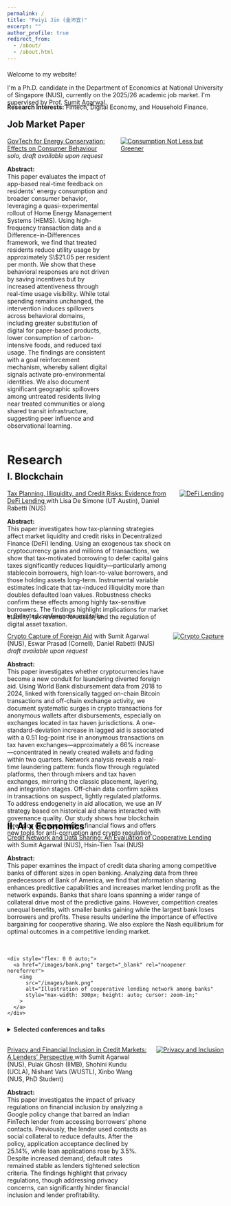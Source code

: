 ```yaml
---
permalink: /
title: "Peiyi Jin (金沛宜)"
excerpt: ""
author_profile: true
redirect_from: 
  - /about/
  - /about.html
---
```

<style>
  .page, .main, .page__content, .archive {
    max-width: 1500px;
    margin: 0 auto;
    padding: 0 30px;
  }
</style>


<div style="margin-top: 20px;"></div>

Welcome to my website!

I'm a Ph.D. candidate in the Department of Economics at National University of Singapore (NUS), currently on the 2025/26 academic job market. I'm supervised by Prof. [Sumit Agarwal](https://www.ushakrisna.com/). 

<!-- Before this, I received my bachelor's degree from Southwestern University of Finance and Economics (SWUFE), China, 2020. I was an exchange student and RA at University of California, Berkeley from 2018 to 2019. -->

<div style="margin-top:-20px;"></div>

**Research Interests:** Fintech, Digital Economy, and Household Finance.

<div style="margin-top:-10px;"></div>

Job Market Paper
------
<!-- =============== Consumption Not Less but Greener =============== -->
<div style="margin-bottom: 30px;">

  <!-- Title line & image side by side -->
  <div style="display: flex; align-items: flex-start; gap: 20px; flex-wrap: wrap;">
    <div style="flex: 1;">
      <p style="margin: 0;">
        <a href="#">GovTech for Energy Conservation: Effects on Consumer Behaviour</a>
        <em>solo, draft available upon request</em>
      </p>
    <p><strong>Abstract:</strong><br>
    This paper evaluates the impact of app-based real-time feedback on residents' energy consumption and broader consumer behavior, leveraging a quasi-experimental rollout of Home Energy Management Systems (HEMS). Using high-frequency transaction data and a Difference-in-Differences framework, we find that treated residents reduce utility usage by approximately S\$21.05 per resident per month. We show that these behavioral responses are not driven by saving incentives but by increased attentiveness through real-time usage visibility. While total spending remains unchanged, the intervention induces spillovers across behavioral domains, including greater substitution of digital for paper-based products, lower consumption of carbon-intensive foods, and reduced taxi usage. The findings are consistent with a goal reinforcement mechanism, whereby salient digital signals activate pro-environmental identities. We also document significant geographic spillovers among untreated residents living near treated communities or along shared transit infrastructure, suggesting peer influence and observational learning. 
    </p>
    </div>
    <div style="flex: 0 0 auto;">
      <a href="/images/app.png" target="_blank">
        <img src="/images/app.png" alt="Consumption Not Less but Greener"
             style="max-width: 240px; height: auto; cursor: zoom-in;">
      </a>
    </div>
  </div>

  <!-- <div style="margin-top:-15px;"></div> -->

  <!-- Details below -->
  <!-- <details style="margin-top: -10px;">
    <summary style="cursor: pointer;">Details</summary> -->

  <!-- </details> -->

</div>


<div style="margin-top:40px;"></div>


Research
======
<div style="margin-top:-20px;"></div>

<span style="color:#000000;">I. Blockchain</span>
------

<!-- =============== 1) DeFi Lending =============== -->
<div style="margin-bottom: 30px;">

  <!-- Title line & image side by side -->
  <div style="display: flex; align-items: flex-start; gap: 20px; flex-wrap: wrap;">
    <div style="flex: 1;">
      <p style="margin: 0;">
        <a href="https://papers.ssrn.com/sol3/papers.cfm?abstract_id=4764605">
          Tax Planning, Illiquidity, and Credit Risks: Evidence from DeFi Lending
        </a> with Lisa De Simone (UT Austin), Daniel Rabetti (NUS)
      </p>
    <p><strong>Abstract:</strong><br>
      This paper investigates how tax-planning strategies affect market liquidity and credit risks in Decentralized Finance (DeFi) lending. Using an exogenous tax shock on cryptocurrency gains and millions of transactions, we show that tax-motivated borrowing to defer capital gains taxes significantly reduces liquidity—particularly among stablecoin borrowers, high loan-to-value borrowers, and those holding assets long-term. Instrumental variable estimates indicate that tax-induced illiquidity more than doubles defaulted loan values. Robustness checks confirm these effects among highly tax-sensitive borrowers. The findings highlight implications for market stability, tax revenue forecasts, and the regulation of digital asset taxation.
    </p>
    </div>
    <div style="flex: 0 0 auto;">
      <a href="/images/blockchain1.png" target="_blank">
        <img src="/images/blockchain1.png" alt="DeFi Lending"
             style="max-width: 300px; height: auto; cursor: zoom-in;">
      </a>
    </div>
  </div>
  <div style="margin-top:-50px;"></div>
  <!-- Details below -->
  <details style="margin-top: -10px;">
    <summary style="cursor: pointer;">Selected conferences and talks</summary>
    <!-- <p><strong>Selected conferences and talks:</strong><br> -->
    International Monetary Fund (IMF) Workshop in Digital Money and Taxation
    (2025); Hawai’i Accounting Research Conference (HARC, 2025); Tokenomics Conference (2024); Workshop on
    the Economics of Technology and Decentralization at Waseda University; National University of Singapore; Cor-
    nell–Tsinghua Summer Finance Institute; IESE Barcelona Tax Conference; IC3 Blockchain Camp at Cornell Tech;
    Finance and Accounting Annual Research Symposium; Research Symposium on Finance and Economics; Bank
    of Finland; European Systemic Risk Board; Conference in AI and Systemic Risk Analytics; Swiss National Bank
    Conference on Cryptoassets and Financial Innovation; Euroasia Conference; Hong Kong University Summer Con-
    ference; Bank of Japan; FeAT International Conference on Artificial Intelligence; Tsinghua University (SEM and
    PBC, 2024); Singapore FinTech Festival; 14th Financial Markets and Corporate Governance Conference; AI Global
    Finance Research Conference (Ho Chi Minh City, 2023).
    </p>
  </details>

</div>

<!-- =============== 2) Crypto Capture =============== -->
<div style="margin-bottom: 30px;">

  <!-- Title line & image side by side -->
  <div style="display: flex; align-items: flex-start; gap: 20px; flex-wrap: wrap;">
    <div style="flex: 1;">
      <p style="margin: 0;">
        <a href="#">Crypto Capture of Foreign Aid</a> with Sumit Agarwal (NUS), Eswar Prasad (Cornell), Daniel Rabetti (NUS)
        <em> draft available upon request</em>
      </p>
    <p><strong>Abstract:</strong><br>
      This paper investigates whether cryptocurrencies have become a new conduit for laundering diverted foreign aid. Using World Bank disbursement data from 2018 to 2024, linked with forensically tagged on-chain Bitcoin transactions and off-chain exchange activity, we document systematic surges in crypto transactions for anonymous wallets after disbursements, especially on exchanges located in tax haven jurisdictions. A one-standard-deviation increase in lagged aid is associated with a 0.51 log-point rise in anonymous transactions on tax haven exchanges—approximately a 66% increase—concentrated in newly created wallets and fading within two quarters. Network analysis reveals a real-time laundering pattern: funds flow through regulated platforms, then through mixers and tax haven exchanges, mirroring the classic placement, layering, and integration stages. Off-chain data confirm spikes in transactions on suspect, lightly regulated platforms. To address endogeneity in aid allocation, we use an IV strategy based on historical aid shares interacted with governance quality. Our study shows how blockchain forensics can trace hidden financial flows and offers new tools for anti-corruption and crypto regulation.
    </p>
    </div>
    <div style="flex: 0 0 auto;">
      <a href="/images/agg20.png" target="_blank">
        <img src="/images/agg20.png" alt="Crypto Capture"
             style="max-width: 300px; height: auto; cursor: zoom-in;">
      </a>
    </div>
  </div>
  <div style="margin-top:-80px;"></div>

  <!-- Details below -->
  <!-- <details style="margin-top: -10px;">
    <summary style="cursor: pointer;">Details</summary>
    <p><strong>Abstract:</strong><br>
      This paper investigates whether cryptocurrencies have become a new conduit for laundering diverted foreign aid. Using World Bank disbursement data from 2018 to 2024, linked with forensically tagged on-chain Bitcoin transactions and off-chain exchange activity, we document systematic surges in crypto transactions for anonymous wallets after disbursements, especially on exchanges located in tax haven jurisdictions. A one-standard-deviation increase in lagged aid is associated with a 0.51 log-point rise in anonymous transactions on tax haven exchanges—approximately a 66% increase—concentrated in newly created wallets and fading within two quarters. Network analysis reveals a real-time laundering pattern: funds flow through regulated platforms, then through mixers and tax haven exchanges, mirroring the classic placement, layering, and integration stages. Off-chain data confirm spikes in transactions on suspect, lightly regulated platforms. To address endogeneity in aid allocation, we use an IV strategy based on historical aid shares interacted with governance quality. Our study shows how blockchain forensics can trace hidden financial flows and offers new tools for anti-corruption and crypto regulation.
    </p>
  </details> -->

</div>

<!-- Section II -->
<h2 style="color: #000000; margin-bottom: 5px;">II. AI x Economics</h2>

<div style="margin-bottom: 30px;">
  <div style="display: flex; align-items: flex-start; gap: 20px; flex-wrap: wrap;">
    <div style="flex: 1; min-width: 260px;">
      <p style="margin: 0;">
        <a href="https://papers.ssrn.com/sol3/papers.cfm?abstract_id=4463473" target="_blank" rel="noopener noreferrer">
          Credit Network and Data Sharing: An Evaluation of Cooperative Lending
        </a>
        with Sumit Agarwal (NUS), Hsin-Tien Tsai (NUS)
      </p>
      <p>
        <strong>Abstract:</strong><br>
        This paper examines the impact of credit data sharing among competitive banks of different sizes in open banking.
        Analyzing data from three predecessors of Bank of America, we find that information sharing enhances predictive
        capabilities and increases market lending profit as the network expands. Banks that share loans spanning a wider
        range of collateral drive most of the predictive gains. However, competition creates unequal benefits, with smaller
        banks gaining while the largest bank loses borrowers and profits. These results underline the importance of effective
        bargaining for cooperative sharing. We also explore the Nash equilibrium for optimal outcomes in a competitive
        lending market.
      </p>
    </div>

    <div style="flex: 0 0 auto;">
      <a href="/images/bank.png" target="_blank" rel="noopener noreferrer">
        <img
          src="/images/bank.png"
          alt="Illustration of cooperative lending network among banks"
          style="max-width: 300px; height: auto; cursor: zoom-in;"
        >
      </a>
    </div>
  </div>

  <details style="margin-top: 8px;">
    <summary style="cursor: pointer; font-weight: 600;">Selected conferences and talks</summary>
    <p style="margin-top: 8px;">
      29th International Conference on Computing in Economics and Finance (CEF), Nice (2023);
      Asian Meeting of the Econometric Society, Tsinghua University, Beijing (2023)
    </p>
  </details>
</div>



<div style="margin-bottom: 30px;">
  <div style="display: flex; align-items: flex-start; gap: 20px; flex-wrap: wrap;">
    <div style="flex: 1;">
      <p style="margin: 0;">
        <a href="https://drive.google.com/file/d/1QY0Ba49V9RbYpTz1cms9vca-3N3dRO-u/view">
          Privacy and Financial Inclusion in Credit Markets: A Lenders’ Perspective
        </a> with Sumit Agarwal (NUS), Pulak Ghosh (IIMB), Shohini Kundu (UCLA), Nishant Vats (WUSTL), Xinbo Wang (NUS, PhD Student)
      </p>
    <p><strong>Abstract:</strong><br>
      This paper investigates the impact of privacy regulations on financial inclusion by analyzing a Google policy change that barred an Indian FinTech lender from accessing borrowers’ phone contacts. Previously, the lender used contacts as social collateral to reduce defaults. After the policy, application acceptance declined by 25.14%, while loan applications rose by 3.5%. Despite increased demand, default rates remained stable as lenders tightened selection criteria. The findings highlight that privacy regulations, though addressing privacy concerns, can significantly hinder financial inclusion and lender profitability.
    </div>
    <div style="flex: 0 0 auto;">
      <a href="/images/india_loan.png" target="_blank">
        <img src="/images/india_loan.png" alt="Privacy and Inclusion"
             style="max-width: 300px; height: auto; cursor: zoom-in;">
      </a>
    </div>
  </div>

  <!-- <details style="margin-top: -30px;">
    <summary style="cursor: pointer;">Details</summary>

    </p>
  </details> -->
</div>


<!-- <div style="margin-bottom: 30px;">
  <div style="display: flex; align-items: flex-start; gap: 20px; flex-wrap: wrap;">
    <div style="flex: 1;">
      <p style="margin: 0;">
        <a href="#">LLM in a Recruiting Position: Bias & Mitigation</a> with Lin Xu (NUS, PhD Student), Bingchen Wang (Oxford, MPhil)
        <em> </em>
      </p>
    </div>
    <div style="flex: 0 0 auto;">
      <a href="/images/pipeline.png" target="_blank">
        <img src="/images/pipeline.png" alt="LLM Bias"
             style="max-width: 180px; height: auto; cursor: zoom-in;">
      </a>
    </div>
  </div>

  <details style="margin-top: -10px;">
    <summary style="cursor: pointer;">Details</summary>
    <p><strong>Keywords:</strong><br>
      Large Language Models, Algorithmic Fairness, Human-AI Interaction, Computational Social Science
    </p>
  </details>
</div> -->

<!-- Section III -->
<!-- <h2 style="color: #000000; margin-bottom: 5px;">III. Development Economics</h2>

<div style="margin-bottom: 30px;">
  <div style="display: flex; align-items: flex-start; gap: 20px; flex-wrap: wrap;">
    <div style="flex: 1;">
      <p style="margin: 0;">
        <a href="https://drive.google.com/drive/folders/1HpEJP17kEhlEo0Ir61jq8qqTzFLHL4Zf">
          Noncognitive Development and Peer Networks: Experimental Evidence on Chinese Rural Boarding School Students
        </a> with Yue Li (UCL, PhD Student)
      </p>
    </div>
    <div style="flex: 0 0 auto;">
      <a href="/images/timeline.png" target="_blank">
        <img src="/images/timeline.png" alt="Noncognitive Peer Networks"
             style="max-width: 180px; height: auto; cursor: zoom-in;">
      </a>
    </div>
  </div>

  <details style="margin-top: -50px;">
    <summary style="cursor: pointer;">Details</summary>
    <p><strong>Abstract:</strong><br>
      This paper evaluates the effects of audio bedtime stories on non-cognitive skill development among rural boarding school students in China. Using a randomized controlled trial across 63 schools, treated boarding students listened to stories via dormitory speakers, allowing identification of peer effects with untreated day students in the same classroom. Results show significant improvements in treated students, especially those with larger friendship networks, and spillover benefits for untreated peers connected to boarding friends. Early treatment boosts resilience. Employing a Linear-in-Means model, the study provides novel experimental evidence of non-cognitive skill transfer through peer networks, offering a scalable intervention impacting over four million children.
    </p>

    <p><strong>Selected conferences and talks:</strong><br>
      Royal Economic Society Annual Conference (Birmingham, 2025); Stone Centre Conference on Education and Inequality (London, 2025); Janeway Institute Cambridge PhD Workshop on Economic Networks (Cambridge, 2025); 2025 Young Economists Society Chengdu Forum (Chengdu, 2025); The Society of Labor Economists Annual Meeting (Oregon, 2024); European Association of Young Economists Annual Meeting (Paris, 2024); IFS–UCL–LSE/STICERD Development WiP Seminar (London, 2024); China Economic Association Europe/UK Annual Conference (London, 2024); UCL PhD Seminar (London, 2024); and NUS Applied Economics Student Workshop (Singapore, 2023).
    </p>
  </details>
</div> -->





